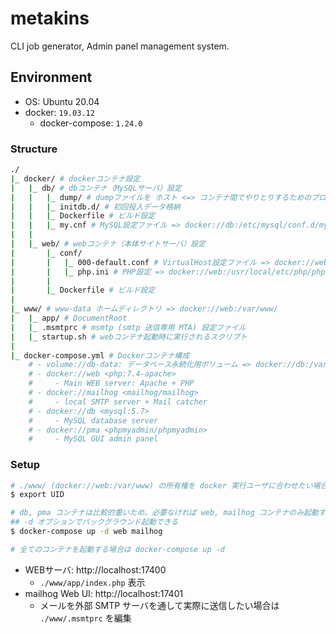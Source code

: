 # metakins

CLI job generator, Admin panel management system.

## Environment

- OS: Ubuntu 20.04
- docker: `19.03.12`
    - docker-compose: `1.24.0`

### Structure
```bash
./
|_ docker/ # dockerコンテナ設定
|   |_ db/ # dbコンテナ（MySQLサーバ）設定
|   |   |_ dump/ # dumpファイルを ホスト <=> コンテナ間でやりとりするためのプロジェクトディレクトリ
|   |   |_ initdb.d/ # 初回投入データ格納
|   |   |_ Dockerfile # ビルド設定
|   |   |_ my.cnf # MySQL設定ファイル => docker://db:/etc/mysql/conf.d/my.cnf
|   |
|   |_ web/ # webコンテナ（本体サイトサーバ）設定
|       |_ conf/
|       |   |_ 000-default.conf # VirtualHost設定ファイル => docker://web:/etc/apache2/sites-available/000-default.conf
|       |   |_ php.ini # PHP設定 => docker://web:/usr/local/etc/php/php.ini
|       |
|       |_ Dockerfile # ビルド設定
|
|_ www/ # www-data ホームディレクトリ => docker://web:/var/www/
|   |_ app/ # DocumentRoot
|   |_ .msmtprc # msmtp (smtp 送信専用 MTA) 設定ファイル
|   |_ startup.sh # webコンテナ起動時に実行されるスクリプト
|
|_ docker-compose.yml # Dockerコンテナ構成
    # - volume://db-data: データベース永続化用ボリューム => docker://db:/var/lib/mysql
    # - docker://web <php:7.4-apache>
    #     - Main WEB server: Apache + PHP
    # - docker://mailhog <mailhog/mailhog>
    #     - local SMTP server + Mail catcher
    # - docker://db <mysql:5.7>
    #     - MySQL database server
    # - docker://pma <phpmyadmin/phpmyadmin>
    #     - MySQL GUI admin panel
```

### Setup
```bash
# ./www/ (docker://web:/var/www) の所有権を docker 実行ユーザに合わせたい場合は環境変数 UID を export する
$ export UID

# db, pma コンテナは比較的重いため、必要なければ web, mailhog コンテナのみ起動する
## -d オプションでバックグラウンド起動できる
$ docker-compose up -d web mailhog

# 全てのコンテナを起動する場合は docker-compose up -d
```

- WEBサーバ: http://localhost:17400
    - `./www/app/index.php` 表示
- mailhog Web UI: http://localhost:17401
    - メールを外部 SMTP サーバを通して実際に送信したい場合は `./www/.msmtprc` を編集
